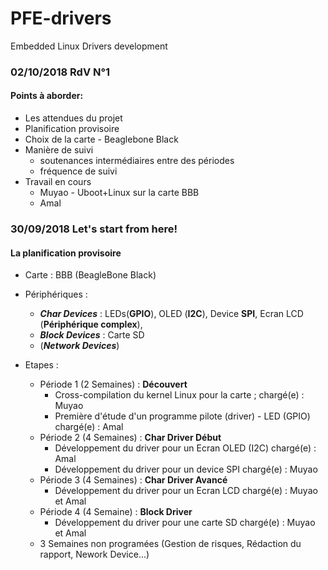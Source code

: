 # PFE-drivers
Embedded Linux Drivers development



### 02/10/2018 RdV N°1

#### Points à aborder:

- Les attendues du projet
- Planification provisoire
- Choix de la carte - Beaglebone Black
- Manière de suivi 
  - soutenances intermédiaires entre des périodes
  - fréquence de suivi
- Travail en cours 
  - Muyao - Uboot+Linux sur la carte BBB
  - Amal



### 30/09/2018 Let's start from here!

#### La planification provisoire

- Carte : BBB (BeagleBone Black)

- Périphériques : 

  - ___Char Devices___ : LEDs(__GPIO__), OLED (__I2C__), Device __SPI__, Ecran LCD (__Périphérique complex__),  
  - ___Block Devices___ : Carte SD
  - (___Network Devices___)

- Etapes :

  - Période 1 (2 Semaines) : **Découvert**
    - Cross-compilation du kernel Linux pour la carte ;		chargé(e) : Muyao
    - Première d'étude d'un programme pilote (driver) - LED (GPIO)  		chargé(e) : Amal
  - Période 2 (4 Semaines) : __Char Driver Début__
    - Développement du driver pour un Ecran OLED (I2C)  	chargé(e) : Amal
    - Développement du driver pour un device SPI	chargé(e) : Muyao
  - Période 3 (4 Semaines) : __Char Driver Avancé__
    - Développement du driver pour un Ecran LCD 	chargé(e) : Muyao et Amal
  - Période 4 (4 Semaine) : __Block Driver__
    - Développement du driver pour une carte SD	 	chargé(e) : Muyao et Amal
  - 3 Semaines non programées (Gestion de risques, Rédaction du rapport, Nework Device...)

